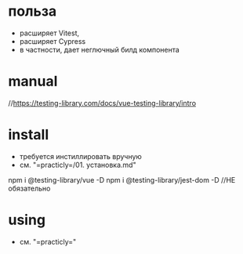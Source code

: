 # польза
- расширяет Vitest,
- расширяет Cypress
- в частности, дает неглючный билд компонента

# manual
//https://testing-library.com/docs/vue-testing-library/intro


# install
- требуется инстиллировать вручную
- см. "=practicly=/01. установка.md"

npm i @testing-library/vue -D
npm i @testing-library/jest-dom -D      //НЕ обязательно


# using
- см. "=practicly="



